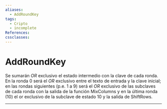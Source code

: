```yaml
---
aliases:
  - AddRoundKey
tags:
  - Cripto
  - incomplete
References: 
cssclasses:
---
```

# AddRoundKey
Se sumarán $OR$  exclusivo el estado intermedio con la clave de cada ronda. En la ronda 0 será el $OR$ exclusivo entre el texto de entrada y la clave inicial; en las rondas siguientes (p.e. 1 a 9) será el $OR$ exclusivo de las subclaves de cada ronda con la salida de la función MixColumns y en la última ronda (10) el or exclusivo de la subclave de estado 10 y la salida de ShiftRows.
***